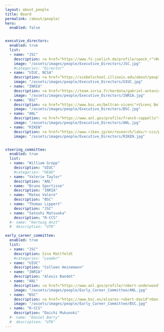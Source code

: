 ```yaml
---
layout: about_people
title: Board
permalink: /about/people/
hero:
  enabled: false


executive_directors:
  enabled: true
  list:
  - name: "JSC"
    description: <a href="https://www.fz-juelich.de/profile/speck_r">Robert Speck</a>, <a href="https://www.fz-juelich.de/profile/partzsch_r">Ruth Partzsch</a> 
    image: "/assets/images/people/Executive_Directors/JSC.jpg"
    #categories: "Director"
  - name: "UIUC, NCSA"
    description: <a href="https://siebelschool.illinois.edu/about/people/faculty/wtkramer">Bill Kramer</a>, <a href="https://newfrontiers.illinois.edu/about/leadership">Kjellrun Olson</a> 
    image: "/assets/images/people/Executive_Directors/UIUC.jpg"
  - name: "INRIA"
    description: <a href="https://team.inria.fr/kerdata/gabriel-antoniu">Gabriel Antoniu</a>, <a href="https://www.labri.fr/perso/ejeannot">Emmanuel Jeannot</a>
    image: "/assets/images/people/Executive_Directors/INRIA.jpg"
  - name: "BSC"
    description: <a href="https://www.bsc.es/beltran-vicenc">Vicenç Beltran</a>, <a href="https://www.bsc.es/pena-antonio">Antonio J. Peña</a>
    image: "/assets/images/people/Executive_Directors/BSC.jpg"
  - name: "ANL"
    description: <a href="https://www.anl.gov/profile/franck-cappello">Franck Cappello</a>
    image: "/assets/images/people/Executive_Directors/ANL.jpg"
  - name: "RIKEN"
    description: <a href="https://www.riken.jp/en/research/labs/r-ccs/processor/index.html">Kentaro Sano</a>, Tomohiro Ueno
    image: "/assets/images/people/Executive_Directors/RIKEN.jpg"


steering_committee:
  enabled: true
  list:
  - name: "William Gropp"
    description: "UIUC"
    #categories: "HEAD"
  - name: "Valerie Taylor"
    description: "ANL"
  - name: "Bruno Sportisse"
    description: "INRIA"
  - name: "Mateo Valero"
    description: "BSC"
  - name: "Thomas Lippert"
    description: "JSC"
  - name: "Satoshi Matsuoka"
    description: "R-CCS"
  #- name: "Hartwig Anzt"
  #  description: "UTK"

early_career_committee:
  enabled: true
  list:
  - name: "JSC"
    description: Sina Mattfeldt
    #categories: "Leader"
  - name: "UIUC"
    description: "Colleen Heinemann"
  - name: "INRIA"
    description: "Alexis Bandet"
  - name: "ANL"
    description: <a href="https://www.anl.gov/profile/robert-underwood">Robert Underwood</a> 
    image: "/assets/images/people/Early_Career_Committee/ANL.jpg"
  - name: "BSC"
    description: <a href="https://www.bsc.es/alvarez-robert-david">David Álvarez</a> 
    image: "/assets/images/people/Early_Career_Committee/BSC.jpg"
  - name: "R-CCS"
    description: "Daichi Mukunoki"
  #- name: "Daniel Barry"
  #  description: "UTK"
---
```

